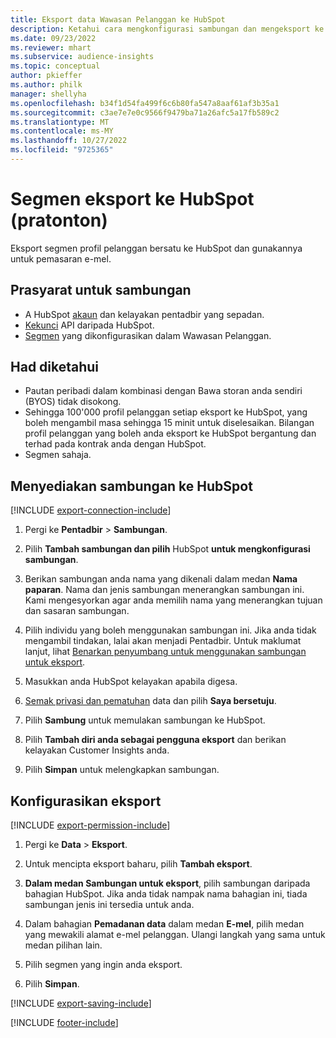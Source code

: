 ```yaml
---
title: Eksport data Wawasan Pelanggan ke HubSpot
description: Ketahui cara mengkonfigurasi sambungan dan mengeksport ke HubSpot.
ms.date: 09/23/2022
ms.reviewer: mhart
ms.subservice: audience-insights
ms.topic: conceptual
author: pkieffer
ms.author: philk
manager: shellyha
ms.openlocfilehash: b34f1d54fa499f6c6b80fa547a8aaf61af3b35a1
ms.sourcegitcommit: c3ae7e7e0c9566f9479ba71a26afc5a17fb589c2
ms.translationtype: MT
ms.contentlocale: ms-MY
ms.lasthandoff: 10/27/2022
ms.locfileid: "9725365"
---
```

# <a name="export-segments-to-hubspot-preview"></a>Segmen eksport ke HubSpot (pratonton)

Eksport segmen profil pelanggan bersatu ke HubSpot dan gunakannya untuk pemasaran e-mel.

## <a name="prerequisites-for-a-connection"></a>Prasyarat untuk sambungan

- A HubSpot [akaun](https://www.hubspot.com/) dan kelayakan pentadbir yang sepadan.
- [Kekunci](https://knowledge.hubspot.com/Integrations/How-do-I-get-my-HubSpot-API-key) API daripada HubSpot.
- [Segmen](segments.md) yang dikonfigurasikan dalam Wawasan Pelanggan.

## <a name="known-limitations"></a>Had diketahui

- Pautan peribadi dalam kombinasi dengan Bawa storan anda sendiri (BYOS) tidak disokong.
- Sehingga 100'000 profil pelanggan setiap eksport ke HubSpot, yang boleh mengambil masa sehingga 15 minit untuk diselesaikan. Bilangan profil pelanggan yang boleh anda eksport ke HubSpot bergantung dan terhad pada kontrak anda dengan HubSpot.
- Segmen sahaja.

## <a name="set-up-connection-to-hubspot"></a>Menyediakan sambungan ke HubSpot

[!INCLUDE [export-connection-include](includes/export-connection-admn.md)]

1. Pergi ke **Pentadbir** > **Sambungan**.

1. Pilih **Tambah sambungan dan pilih** HubSpot **untuk mengkonfigurasi sambungan**.

1. Berikan sambungan anda nama yang dikenali dalam medan **Nama paparan**. Nama dan jenis sambungan menerangkan sambungan ini. Kami mengesyorkan agar anda memilih nama yang menerangkan tujuan dan sasaran sambungan.

1. Pilih individu yang boleh menggunakan sambungan ini. Jika anda tidak mengambil tindakan, lalai akan menjadi Pentadbir. Untuk maklumat lanjut, lihat [Benarkan penyumbang untuk menggunakan sambungan untuk eksport](connections.md#allow-contributors-to-use-a-connection-for-exports).

1. Masukkan anda HubSpot kelayakan apabila digesa.

1. [Semak privasi dan pematuhan](connections.md#data-privacy-and-compliance) data dan pilih **Saya bersetuju**.

1. Pilih **Sambung** untuk memulakan sambungan ke HubSpot.

1. Pilih **Tambah diri anda sebagai pengguna eksport** dan berikan kelayakan Customer Insights anda.

1. Pilih **Simpan** untuk melengkapkan sambungan.

## <a name="configure-an-export"></a>Konfigurasikan eksport

[!INCLUDE [export-permission-include](includes/export-permission.md)]

1. Pergi ke **Data** > **Eksport**.

1. Untuk mencipta eksport baharu, pilih **Tambah eksport**.

1. **Dalam medan Sambungan untuk eksport**, pilih sambungan daripada bahagian HubSpot. Jika anda tidak nampak nama bahagian ini, tiada sambungan jenis ini tersedia untuk anda.

1. Dalam bahagian **Pemadanan data** dalam medan **E-mel**, pilih medan yang mewakili alamat e-mel pelanggan. Ulangi langkah yang sama untuk medan pilihan lain.

1. Pilih segmen yang ingin anda eksport.

1. Pilih **Simpan**.

[!INCLUDE [export-saving-include](includes/export-saving.md)]

[!INCLUDE [footer-include](includes/footer-banner.md)]
